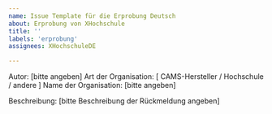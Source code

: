 ```yaml
---
name: Issue Template für die Erprobung Deutsch
about: Erprobung von XHochschule
title: ''
labels: 'erprobung'
assignees: XHochschuleDE

---
```


Autor: [bitte angeben]
Art der Organisation: [ CAMS-Hersteller / Hochschule / andere ]
Name der Organisation: [bitte angeben]

Beschreibung: [bitte Beschreibung der Rückmeldung angeben]
